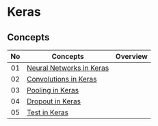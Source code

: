 # Keras

## Concepts
| No| Concepts | Overview |
| :---: | ----- | :---: |
|01|[Neural Networks in Keras](keras_neural_networks.ipynb)
|02|[Convolutions in Keras](keras_convolutions.ipynb)
|03|[Pooling in Keras](keras_pooling.ipynb)
|04|[Dropout in Keras](keras_dropout.ipynb)
|05|[Test in Keras](keras_testing.ipynb)
